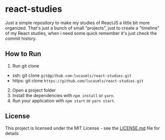 # react-studies
Just a simple repository to make my studies of ReactJS a little bit more organized.
That's just a bunch of small "projects", just to create a "timeline" of my React studies, when i need some quick remember it's just check the commit history.

## How to Run

1. Run git clone
  - ssh: git clone `git@github.com:lucasmls/react-studies.git`
  - https: git clone `https://github.com/lucasmls/react-studies.git`
2. Open a project folder
3. Install the dependencies with `npm install` or `yarn`.
4. Run your application with `npm start` or `yarn start`.

## License

This project is licensed under the MIT License - see the [LICENSE.md](LICENSE.md) file for details
